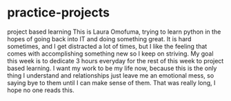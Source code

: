 # practice-projects
project based learning
This is Laura Omofuma, trying to learn python in the hopes of going back into IT and doing something great. It is hard sometimes, and I get distracted a lot of times, but I like the feeling that comes with accomplishing something new so I keep on striving. My goal this week is to dedicate 3 hours everyday for the rest of this week to project based learning. I want my work to be my life now, because this is the only thing I understand and relationships just leave me an emotional mess, so saying bye to them until I can make sense of them. That was really long, I hope no one reads this. 
